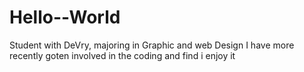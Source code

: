 # Hello--World
Student with DeVry, majoring in Graphic and web Design
I have more recently goten involved in the coding and find i enjoy it
